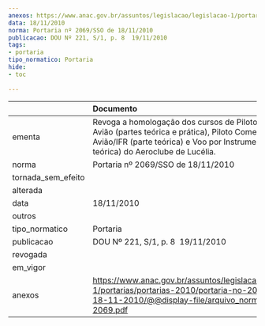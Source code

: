 ```yaml
---
anexos: https://www.anac.gov.br/assuntos/legislacao/legislacao-1/portarias/portarias-2010/portaria-no-2069-sso-de-18-11-2010/@@display-file/arquivo_norma/PA2010-2069.pdf
data: 18/11/2010
norma: Portaria nº 2069/SSO de 18/11/2010
publicacao: DOU Nº 221, S/1, p. 8  19/11/2010
tags:
- portaria
tipo_normatico: Portaria
hide: 
- toc 
 
---
```


|                    | Documento                                                                                                                                                                                            |
|:-------------------|:-----------------------------------------------------------------------------------------------------------------------------------------------------------------------------------------------------|
| ementa             | Revoga a homologação dos cursos de Piloto Privado de Avião (partes teórica e prática), Piloto Comercial de Avião/IFR (parte teórica) e Voo por Instrumentos (parte teórica) do Aeroclube de Lucélia. |
| norma              | Portaria nº 2069/SSO de 18/11/2010                                                                                                                                                                   |
| tornada_sem_efeito |                                                                                                                                                                                                      |
| alterada           |                                                                                                                                                                                                      |
| data               | 18/11/2010                                                                                                                                                                                           |
| outros             |                                                                                                                                                                                                      |
| tipo_normatico     | Portaria                                                                                                                                                                                             |
| publicacao         | DOU Nº 221, S/1, p. 8  19/11/2010                                                                                                                                                                    |
| revogada           |                                                                                                                                                                                                      |
| em_vigor           |                                                                                                                                                                                                      |
| anexos             | https://www.anac.gov.br/assuntos/legislacao/legislacao-1/portarias/portarias-2010/portaria-no-2069-sso-de-18-11-2010/@@display-file/arquivo_norma/PA2010-2069.pdf                                    |